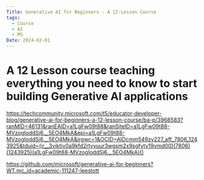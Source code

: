 ```yaml
---
Title: Generative AI for Beginners - A 12-Lesson Course
tags:
  - Course
  - AI
  - MS
Date: 2024-02-01
---
```



# A 12 Lesson course teaching everything you need to know to start building Generative AI applications

https://techcommunity.microsoft.com/t5/educator-developer-blog/generative-ai-for-beginners-a-12-lesson-course/ba-p/3968583?ranMID=46131&ranEAID=a1LgFw09t88&ranSiteID=a1LgFw09t88-MVzogIoddSj6._.5EO4MkA&epi=a1LgFw09t88-MVzogIoddSj6._.5EO4MkA&irgwc=1&OCID=AIDcmm549zy227_aff_7806_1243925&tduid=(ir__3viktiv0a9kfd2rtyyuur3wgsm2x9sgfyty19vmd00)(7806)(1243925)(a1LgFw09t88-MVzogIoddSj6._.5EO4MkA)()


https://github.com/microsoft/generative-ai-for-beginners?WT.mc_id=academic-111247-leestott
